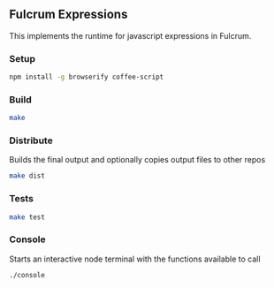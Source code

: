 ## Fulcrum Expressions

This implements the runtime for javascript expressions in Fulcrum.

### Setup
```sh
npm install -g browserify coffee-script
```

### Build

```sh
make
```

### Distribute

Builds the final output and optionally copies output files to other repos

```sh
make dist
```

### Tests

```sh
make test
```

### Console

Starts an interactive node terminal with the functions available to call

```sh
./console
```
